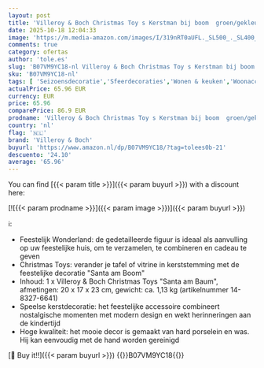 ```yaml
---
layout: post
title: 'Villeroy & Boch Christmas Toy s Kerstman bij boom  groen/gekleurd  20 x 17 x 23 cm'
date: 2025-10-18 12:04:33
image: 'https://m.media-amazon.com/images/I/319nRT0aUFL._SL500_._SL400_.jpg'
comments: true
category: ofertas
author: 'tole.es'
slug: 'B07VM9YC18-nl Villeroy & Boch Christmas Toy s Kerstman bij boom...'
sku: 'B07VM9YC18-nl'
tags: [ 'Seizoensdecoratie','Sfeerdecoraties','Wonen & keuken','Woonaccessoires','villeroy & boch','🇳🇱', ]
actualPrice: 65.96 EUR
currency: EUR
price: 65.96
comparePrice: 86.9 EUR
prodname: 'Villeroy & Boch Christmas Toy s Kerstman bij boom  groen/gekleurd  20 x 17 x 23 cm'
country: 'nl'
flag: '🇳🇱'
brand: 'Villeroy & Boch'
buyurl: 'https://www.amazon.nl/dp/B07VM9YC18/?tag=tolees0b-21'
descuento: '24.10'
average: '65.96'
---
```


You can find [{{< param title >}}]({{< param buyurl >}}) with a discount here:

[![{{< param prodname >}}]({{< param image >}})]({{< param buyurl >}})

ℹ️:

- Feestelijk Wonderland: de gedetailleerde figuur is ideaal als aanvulling op uw feestelijke huis, om te verzamelen, te combineren en cadeau te geven
- Christmas Toys: verander je tafel of vitrine in kerststemming met de feestelijke decoratie "Santa am Boom"
- Inhoud: 1 x Villeroy & Boch Christmas Toys "Santa am Baum", afmetingen: 20 x 17 x 23 cm, gewicht: ca. 1,13 kg (artikelnummer 14-8327-6641)
- Speelse kerstdecoratie: het feestelijke accessoire combineert nostalgische momenten met modern design en wekt herinneringen aan de kindertijd
- Hoge kwaliteit: het mooie decor is gemaakt van hard porselein en was. Hij kan eenvoudig met de hand worden gereinigd

[🛒 Buy it!!]({{< param buyurl >}})
{{<world>}}B07VM9YC18{{</world>}}
